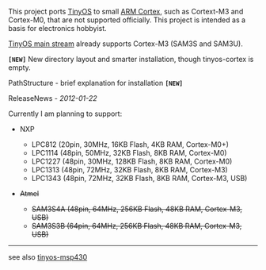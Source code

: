 This project ports [TinyOS](http://www.tinyos.net/) to small [ARM Cortex](http://en.wikipedia.org/wiki/ARM_architecture), such as Cortext-M3 and Cortex-M0, that are not supported officially.  This project is intended as a basis for electronics hobbyist.

[TinyOS main stream](https://code.google.com/p/tinyos-main/) already supports Cortex-M3 (SAM3S and SAM3U).

**`[NEW]`** New directory layout and smarter installation, though tinyos-cortex is empty.

PathStructure - brief explanation for installation **`[NEW]`**

ReleaseNews - _2012-01-22_

Currently I am planning to support:

  * NXP
    * LPC812 (20pin, 30MHz, 16KB Flash, 4KB RAM, Cortex-M0+)
    * LPC1114 (48pin, 50MHz, 32KB Flash,  8KB RAM, Cortex-M0)
    * LPC1227 (48pin, 30MHz, 128KB Flash, 8KB RAM, Cortex-M0)
    * LPC1313 (48pin, 72MHz, 32KB Flash,  8KB RAM, Cortex-M3)
    * LPC1343 (48pin, 72MHz, 32KB Flash,  8KB RAM, Cortex-M3, USB)

  * ~~Atmel~~
    * ~~SAM3S4A (48pin, 64MHz, 256KB Flash, 48KB RAM, Cortex-M3, USB)~~
    * ~~SAM3S3B (64pin, 64MHz, 256KB Flash, 48KB RAM, Cortex-M3, USB)~~


---


see also [tinyos-msp430](https://code.google.com/p/tinyos-msp430/)